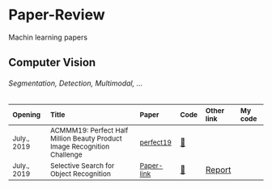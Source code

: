 # Paper-Review
 Machin learning papers
 
 ## Computer Vision
###### Segmentation, Detection, Multimodal, ...
| <sub>Opening</sub> | <sub>Title</sub> | <sub>Paper</sub> | <sub>Code</sub> | <sub>Other link</sub> |<sub>My code</sub> |
| :--- | :--- | :--- | :--- | :--- | :--- | 
| <sub>July., 2019</sub>  | <sub>ACMMM19: Perfect Half Million Beauty Product Image Recognition Challenge</sub> | <sub>[perfect19](https://challenge2019.perfectcorp.com/)</sub> | <a href="https://hub.docker.com/u/aimeetsbeauty">:scroll:</a> | <a href=""></a> |<a href=""></a> |
| <sub>July., 2019</sub>  | <sub> Selective Search for Object Recognition </sub> | <sub>[Paper-link](https://ivi.fnwi.uva.nl/isis/publications/bibtexbrowser.php?key=UijlingsIJCV2013&bib=all.bib)</sub> | <a href="https://github.com/belltailjp/selective_search_py">:scroll:</a> | <a href="http://cs.brown.edu/people/pfelzens/papers/seg-ijcv.pdf"> Report </a> |<a href=""></a> |

